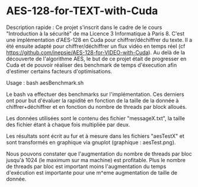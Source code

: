 # AES-128-for-TEXT-with-Cuda

Description rapide : Ce projet s'inscrit dans le cadre de le cours "Introduction à la sécurité" de ma Licence 3 Informatique à Paris 8. C'est une implémentation d'AES-128 en Cuda pour chiffrer/déchiffrer du texte. Il a été ensuite adapté pour chiffrer/déchiffrer un flux vidéo en temps réel (cf https://github.com/inepsie/AES-128-for-VIDEO-with-Cuda). Au delà de la découverte de l'algorithme AES, le but de ce projet était de progresser en Cuda et de pouvoir réaliser des benchmark de temps d'éxecution afin d'estimer certains facteurs d'optimisations.

Usage : bash aesBenchmark.sh

Le bash va effectuer des benchmarks sur l'implémentation. Ces derniers ont pour but d'évaluer la rapidité en fonction de la taille de la donnée à chiffrer+déchiffrer
et en fonction du nombre de threads par block alloués.

Les données utilisées sont le contenu des fichier "messageX.txt", la taille des fichier étant à chaque fois multipliée par deux.

Les résultats sont écrit au fur et à mesure dans les fichiers "aesTestX" et sont transformés en graphique via gnuplot (graphique : aesTest.png).

Nous pouvons constater que l'augmentation du nombre de threads par bloc jusqu'à 1024 (le maximum sur ma machine) est profitable. Plus le nombre de threads
par bloc est important moins l'augmentation du temps d'exécution est importante pour une m^eme augmentation de taille de donnée.
